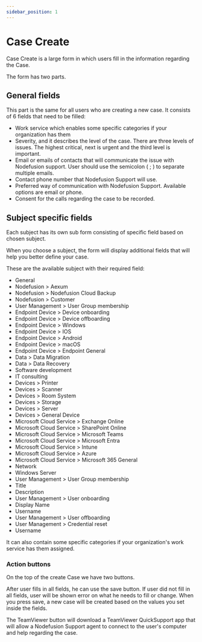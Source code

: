 ```yaml
---
sidebar_position: 1
---
```


# Case Create

Case Create is a large form in which users fill in the information regarding the Case.

The form has two parts.

## General fields

This part is the same for all users who are creating a new case.
It consists of 6 fields that need to be filled:

- Work service which enables some specific categories if your organization has them
- Severity, and it describes the level of the case.
There are three levels of issues. The highest critical, next is urgent and the third level is important.
- Email or emails of contacts that will communicate the issue with Nodefusion support. User should use the semicolon ( ; ) to separate multiple emails.
- Contact phone number that Nodefusion Support will use.
- Preferred way of communication with Nodefusion Support. Available options are email or phone.
- Consent for the calls regarding the case to be recorded.

## Subject specific fields

Each subject has its own sub form consisting of specific field based on chosen subject.

When you choose a subject, the form will display additional fields that will help you better define your case.

These are the available subject with their required field:

- General
- Nodefusion > Aexum
- Nodefusion > Nodefusion Cloud Backup
- Nodefusion > Customer
- User Management > User Group membership
- Endpoint Device > Device onboarding
- Endpoint Device > Device offboarding
- Endpoint Device > Windows
- Endpoint Device > IOS
- Endpoint Device > Android
- Endpoint Device > macOS
- Endpoint Device > Endpoint General
- Data > Data Migration
- Data > Data Recovery
- Software development
- IT consulting
- Devices > Printer
- Devices > Scanner
- Devices > Room System
- Devices > Storage
- Devices > Server
- Devices > General Device
- Microsoft Cloud Service > Exchange Online
- Microsoft Cloud Service > SharePoint Online
- Microsoft Cloud Service > Microsoft Teams
- Microsoft Cloud Service > Microsoft Entra
- Microsoft Cloud Service > Intune
- Microsoft Cloud Service > Azure
- Microsoft Cloud Service > Microsoft 365 General
- Network
- Windows Server
- User Management > User Group membership
- Title
- Description
- User Management > User onboarding
- Display Name
- Username
- User Management > User offboarding
- User Management > Credential reset
- Username

It can also contain some specific categories if your organization's work service has them assigned.

### Action buttons

On the top of the create Case we have two buttons.

After user fills in all fields, he can use the save button. If user did not fill in all fields, user will be shown error on what he needs to fill or change. When you press save, a new case will be created based on the values you set inside the fields.

The TeamViewer button will download a TeamViewer QuickSupport app that will allow a Nodefusion Support agent to connect to the user's computer and help regarding the case.
